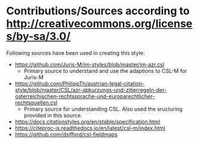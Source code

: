 # Contributions/Sources according to http://creativecommons.org/licenses/by-sa/3.0/
Following sources have been used in creating this style:
* https://github.com/Juris-M/jm-styles/blob/master/jm-azr.csl
  - Primary source to understand and use the adaptions to CSL-M for Juris-M
* https://github.com/PhilippTh/austrian-legal-citation-style/blob/master/CSL/azr-abkurzungs-und-zitierregeln-der-osterreichischen-rechtssprache-und-europarechtlicher-rechtsquellen.csl
  - Primary source for understanding CSL. Also used the sructuring provided in this source.
* https://docs.citationstyles.org/en/stable/specification.html
* https://citeproc-js.readthedocs.io/en/latest/csl-m/index.html
* https://github.com/dsifford/csl-fieldmaps
